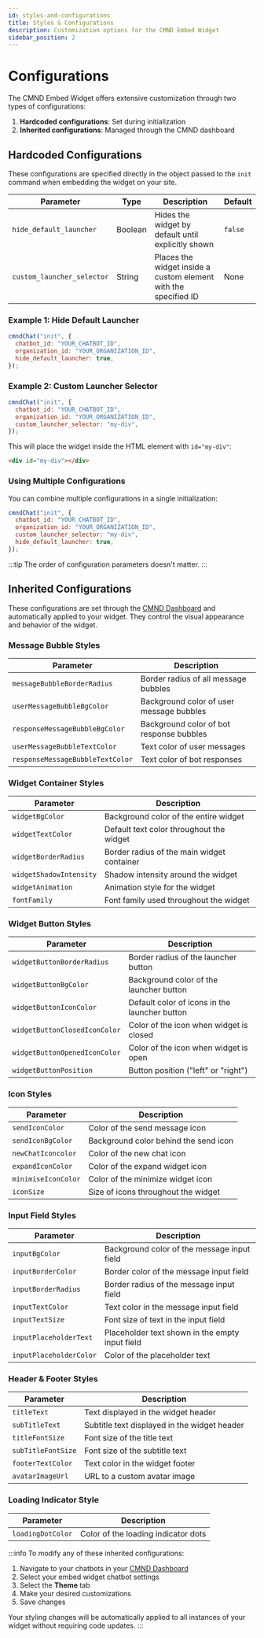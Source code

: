 ```yaml
---
id: styles-and-configurations
title: Styles & Configurations
description: Customization options for the CMND Embed Widget
sidebar_position: 2
---
```


# Configurations

The CMND Embed Widget offers extensive customization through two types of configurations:

1. **Hardcoded configurations**: Set during initialization
2. **Inherited configurations**: Managed through the CMND dashboard

## Hardcoded Configurations

These configurations are specified directly in the object passed to the `init` command when embedding the widget on your site.

| Parameter                  | Type    | Description                                                     | Default |
| -------------------------- | ------- | --------------------------------------------------------------- | ------- |
| `hide_default_launcher`    | Boolean | Hides the widget by default until explicitly shown              | `false` |
| `custom_launcher_selector` | String  | Places the widget inside a custom element with the specified ID | None    |

### Example 1: Hide Default Launcher

```jsx title="JavaScript" showLineNumbers
cmndChat("init", {
  chatbot_id: "YOUR_CHATBOT_ID",
  organization_id: "YOUR_ORGANIZATION_ID",
  hide_default_launcher: true,
});
```

### Example 2: Custom Launcher Selector

```jsx title="JavaScript" showLineNumbers
cmndChat("init", {
  chatbot_id: "YOUR_CHATBOT_ID",
  organization_id: "YOUR_ORGANIZATION_ID",
  custom_launcher_selector: "my-div",
});
```

This will place the widget inside the HTML element with `id="my-div"`:

```html title="HTML" showLineNumbers
<div id="my-div"></div>
```

### Using Multiple Configurations

You can combine multiple configurations in a single initialization:

```jsx title="JavaScript" showLineNumbers
cmndChat("init", {
  chatbot_id: "YOUR_CHATBOT_ID",
  organization_id: "YOUR_ORGANIZATION_ID",
  custom_launcher_selector: "my-div",
  hide_default_launcher: true,
});
```

:::tip
The order of configuration parameters doesn't matter.
:::

## Inherited Configurations

These configurations are set through the [CMND Dashboard](https://app.cmnd.ai/chatbots) and automatically applied to your widget. They control the visual appearance and behavior of the widget.

### Message Bubble Styles

| Parameter                        | Description                              |
| -------------------------------- | ---------------------------------------- |
| `messageBubbleBorderRadius`      | Border radius of all message bubbles     |
| `userMessageBubbleBgColor`       | Background color of user message bubbles |
| `responseMessageBubbleBgColor`   | Background color of bot response bubbles |
| `userMessageBubbleTextColor`     | Text color of user messages              |
| `responseMessageBubbleTextColor` | Text color of bot responses              |

### Widget Container Styles

| Parameter               | Description                                |
| ----------------------- | ------------------------------------------ |
| `widgetBgColor`         | Background color of the entire widget      |
| `widgetTextColor`       | Default text color throughout the widget   |
| `widgetBorderRadius`    | Border radius of the main widget container |
| `widgetShadowIntensity` | Shadow intensity around the widget         |
| `widgetAnimation`       | Animation style for the widget             |
| `fontFamily`            | Font family used throughout the widget     |

### Widget Button Styles

| Parameter                     | Description                                   |
| ----------------------------- | --------------------------------------------- |
| `widgetButtonBorderRadius`    | Border radius of the launcher button          |
| `widgetButtonBgColor`         | Background color of the launcher button       |
| `widgetButtonIconColor`       | Default color of icons in the launcher button |
| `widgetButtonClosedIconColor` | Color of the icon when widget is closed       |
| `widgetButtonOpenedIconColor` | Color of the icon when widget is open         |
| `widgetButtonPosition`        | Button position ("left" or "right")           |

### Icon Styles

| Parameter           | Description                           |
| ------------------- | ------------------------------------- |
| `sendIconColor`     | Color of the send message icon        |
| `sendIconBgColor`   | Background color behind the send icon |
| `newChatIconcolor`  | Color of the new chat icon            |
| `expandIconColor`   | Color of the expand widget icon       |
| `minimiseIconColor` | Color of the minimize widget icon     |
| `iconSize`          | Size of icons throughout the widget   |

### Input Field Styles

| Parameter               | Description                                     |
| ----------------------- | ----------------------------------------------- |
| `inputBgColor`          | Background color of the message input field     |
| `inputBorderColor`      | Border color of the message input field         |
| `inputBorderRadius`     | Border radius of the message input field        |
| `inputTextColor`        | Text color in the message input field           |
| `inputTextSize`         | Font size of text in the input field            |
| `inputPlaceholderText`  | Placeholder text shown in the empty input field |
| `inputPlaceholderColor` | Color of the placeholder text                   |

### Header & Footer Styles

| Parameter          | Description                                  |
| ------------------ | -------------------------------------------- |
| `titleText`        | Text displayed in the widget header          |
| `subTitleText`     | Subtitle text displayed in the widget header |
| `titleFontSize`    | Font size of the title text                  |
| `subTitleFontSize` | Font size of the subtitle text               |
| `footerTextColor`  | Text color in the widget footer              |
| `avatarImageUrl`   | URL to a custom avatar image                 |

### Loading Indicator Style

| Parameter         | Description                         |
| ----------------- | ----------------------------------- |
| `loadingDotColor` | Color of the loading indicator dots |

:::info
To modify any of these inherited configurations:

1. Navigate to your chatbots in your [CMND Dashboard](https://app.cmnd.ai/chatbots)
2. Select your embed widget chatbot settings
3. Select the **Theme** tab
4. Make your desired customizations
5. Save changes

Your styling changes will be automatically applied to all instances of your widget without requiring code updates.
:::
